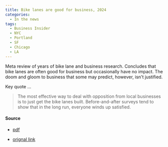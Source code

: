 ```yaml
---
title: Bike lanes are good for business, 2024
categories:
  - In the news
tags:
  - Business Insider
  - NYC
  - Portland
  - SF
  - Chicago
  - LA
---
```


Meta review of years of bike lane and business research. Concludes that bike lanes are often good for business but
occasionally have no impact. The doom and gloom to business that some may predict, however, isn't justified.

Key quote ...

> The most effective way to deal with opposition from local businesses is to just get the bike lanes built.
> Before-and-after surveys tend to show that in the long run, everyone winds up satisfied.

#### Source

* [pdf](/images/news/2024-business-insider-bikes-good-for-business.pdf)

* [orignal link](https://www.businessinsider.com/bike-lanes-good-for-business-studies-better-streets-2024-3)